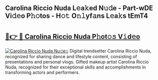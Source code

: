 ## Carolina Riccio Nuda L𝚎a𝚔ed N𝚞𝚍e - Part-wDE Vi𝚍𝚎o P𝚑𝚘tos - H𝚘𝚝 O𝚗𝚕yf𝚊ns L𝚎a𝚔s tEmT4

# <h2><a href="http://kf3kax.oniu.top/?m=Carolina+Riccio+Nuda">🔗👉 🔴 Carolina Riccio Nuda P𝚑ot𝚘𝚜 V𝚒d𝚎o</a></h2>

[![Carolina Riccio Nuda Nu𝚍e𝚜](https://i.imgur.com/0qMVB7G.gif)](http://kf3kax.oniu.top/?m=Carolina+Riccio+Nuda)
Digital trendsetter Carolina Riccio Nuda, recognized for sharing dance and lifestyle content, consisting of presentations and personal vlogs. Gifted makeup artist Carolina Riccio Nuda, recognized for their exceptional skills and accomplishments in transforming actors and performers.  

